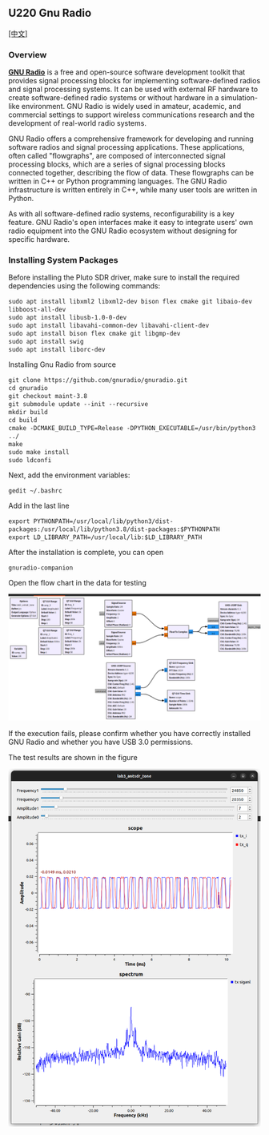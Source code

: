 ## U220 Gnu Radio

[[中文]](../../../cn/device_and_usage_manual/ANTSDR_U_Series_Module/ANTSDR_U220_Reference_Manual/AntsdrU220_gnuradio_cn.html)

### Overview

**[GNU Radio](https://www.gnuradio.org/)** is a free and open-source software development toolkit that provides signal processing blocks for implementing software-defined radios and signal processing systems. It can be used with external RF hardware to create software-defined radio systems or without hardware in a simulation-like environment. GNU Radio is widely used in amateur, academic, and commercial settings to support wireless communications research and the development of real-world radio systems.

GNU Radio offers a comprehensive framework for developing and running software radios and signal processing applications. These applications, often called "flowgraphs", are composed of interconnected signal processing blocks, which are a series of signal processing blocks connected together, describing the flow of data. These flowgraphs can be written in C++ or Python programming languages. The GNU Radio infrastructure is written entirely in C++, while many user tools are written in Python.

As with all software-defined radio systems, reconfigurability is a key feature. GNU Radio's open interfaces make it easy to integrate users' own radio equipment into the GNU Radio ecosystem without designing for specific hardware.


### Installing System Packages
Before installing the Pluto SDR driver, make sure to install the required dependencies using the following commands:
```
sudo apt install libxml2 libxml2-dev bison flex cmake git libaio-dev libboost-all-dev
sudo apt install libusb-1.0-0-dev
sudo apt install libavahi-common-dev libavahi-client-dev
sudo apt install bison flex cmake git libgmp-dev
sudo apt install swig
sudo apt install liborc-dev
```

Installing Gnu Radio from source
```
git clone https://github.com/gnuradio/gnuradio.git
cd gnuradio
git checkout maint-3.8
git submodule update --init --recursive
mkdir build
cd build
cmake -DCMAKE_BUILD_TYPE=Release -DPYTHON_EXECUTABLE=/usr/bin/python3 ../
make
sudo make install
sudo ldconfi
```
Next, add the environment variables:
```
gedit ~/.bashrc
```
Add in the last line
```
export PYTHONPATH=/usr/local/lib/python3/dist-packages:/usr/local/lib/python3.8/dist-packages:$PYTHONPATH
export LD_LIBRARY_PATH=/usr/local/lib:$LD_LIBRARY_PATH
```
After the installation is complete, you can open
```
gnuradio-companion
```
Open the flow chart in the data for testing

![U220](./AntsdrU220_Reference_Manual.assets/U220_gnuradio_grc.png)

If the execution fails, please confirm whether you have correctly installed GNU Radio and whether you have USB 3.0 permissions.

The test results are shown in the figure

![U220](./AntsdrU220_Reference_Manual.assets/U220_gnuradio.png)
